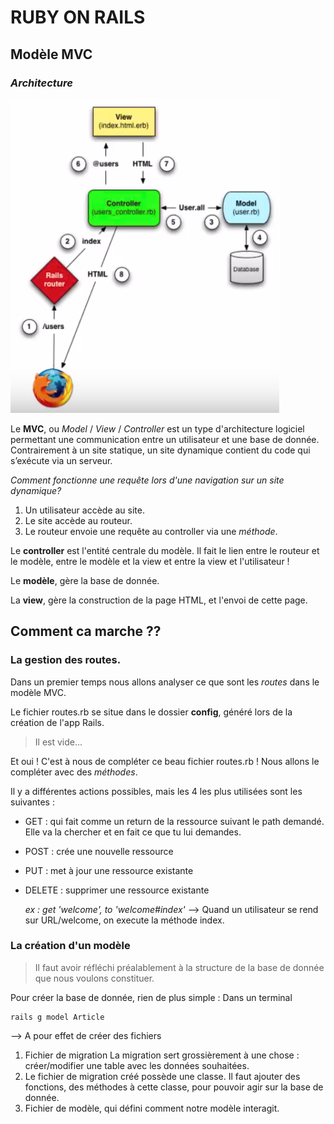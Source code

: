 # RUBY ON RAILS

## Modèle MVC
### ***Architecture***

![Image Archi](/images/schema_MVC.png)

Le **MVC**, ou *Model* / *View* / *Controller* est un
type d'architecture logiciel permettant une communication entre un utilisateur et une base de donnée.
Contrairement à un site statique, un site dynamique contient du code qui s’exécute via un serveur.

*Comment fonctionne une requête lors d'une navigation sur un site dynamique?*

1. Un utilisateur accède au site.
1. Le site accède au routeur.
1. Le routeur envoie une requête au controller via une *méthode*.

Le **controller** est l'entité centrale du modèle. Il fait le lien entre le routeur et le modèle, entre le modèle et la view et entre la view et l'utilisateur !

Le **modèle**, gère la base de donnée.

La **view**, gère la construction de la page HTML, et l'envoi de cette page.


## Comment ca marche ??

### La gestion des routes.

Dans un premier temps nous allons analyser ce que sont les *routes* dans le modèle MVC.

Le fichier routes.rb se situe dans le dossier **config**, généré lors de la création de l'app Rails.
> Il est vide...

Et oui ! C'est à nous de compléter ce beau fichier routes.rb !
Nous allons le compléter avec des *méthodes*.

Il y a différentes actions possibles, mais les 4 les plus utilisées sont les suivantes :
* GET : qui fait comme un return de la ressource suivant le path demandé. Elle va la chercher et en fait ce que tu lui demandes.
* POST : crée une nouvelle ressource
* PUT : met à jour une ressource existante
* DELETE : supprimer une ressource existante


  *ex : get 'welcome', to 'welcome#index'*
  --> Quand un utilisateur se rend sur URL/welcome, on execute la méthode index.

### La création d'un modèle

> Il faut avoir réfléchi préalablement à la structure de la base de donnée que nous voulons constituer.  

Pour créer la base de donnée, rien de plus simple :
Dans un terminal
```
rails g model Article
```
--> A pour effet de créer des fichiers
1. Fichier de migration
La migration sert grossièrement à une chose : créer/modifier une table avec les données souhaitées.
  1. Le fichier de migration créé possède une classe. Il faut ajouter des fonctions, des méthodes à cette classe, pour pouvoir agir sur la base de donnée.
1. Fichier de modèle, qui défini comment notre modèle interagit.
 
